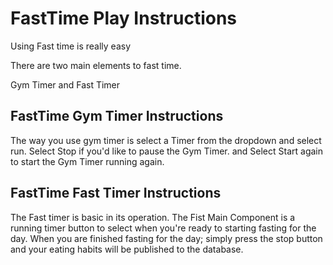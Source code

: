 # FastTime Play Instructions

Using Fast time is really easy

There are two main elements to fast time.

Gym Timer and Fast Timer

## FastTime Gym Timer Instructions

The way you use gym timer is select a Timer from the dropdown and select run.
Select Stop if you'd like to pause the Gym Timer.
and Select Start again to start the Gym Timer running again.

## FastTime Fast Timer Instructions

The Fast timer is basic in its operation.
The Fist Main Component is a running timer button to select when you're ready to starting fasting for the day.
When you are finished fasting for the day; simply press the stop button and your eating habits will be published to the database.
